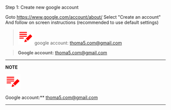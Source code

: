 
Step 1: Create new google account

Goto https://www.google.com/account/about/
Select "Create an account"
And follow on screen instructions (recommended to use default settings)

> **![Note 1](https://github.com/eliudio/open-resources/raw/main/img/icons/iconmonstr-pencil-text-filled-48.png)** google account: thoma5.com@gmail.com

> **Google account:** thoma5.com@gmail.com

---
**NOTE**

![Note 1](https://github.com/eliudio/open-resources/raw/main/img/icons/iconmonstr-pencil-text-filled-48.png)

Google account:** thoma5.com@gmail.com

---